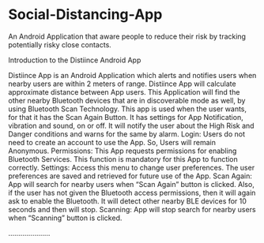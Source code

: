 # Social-Distancing-App
An Android Application that aware people to reduce their risk by tracking potentially risky close contacts.

Introduction to the Distiince Android App

Distiince App is an Android Application which alerts and notifies users when nearby users are within 2 meters of range. Distiince App will calculate approximate distance between App users. This Application will find the other nearby Bluetooth devices that are in discoverable mode as well, by using Bluetooth Scan Technology. This app is used when the user wants, for that it has the Scan Again Button. It has settings for App Notification, vibration and sound, on or off. It will notify the user about the High Risk and Danger conditions and warns for the same by alarm.
Login: Users do not need to create an account to use the App. So, Users will remain Anonymous. 
Permissions: This App requests permissions for enabling Bluetooth Services. This function is mandatory for this App to function correctly. 
Settings: Access this menu to change user preferences. The user preferences are saved and retrieved for future use of the App.
Scan Again: App will search for nearby users when “Scan Again” button is clicked. Also, if the user has not given the Bluetooth access permissions, then it will again ask to enable the Bluetooth. It will detect other nearby BLE devices for 10 seconds and then will stop.
Scanning: App will stop search for nearby users when “Scanning” button is clicked.

…………………

